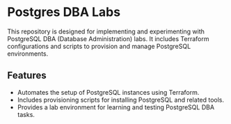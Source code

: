 # Postgres DBA Labs

This repository is designed for implementing and experimenting with PostgreSQL DBA (Database Administration) labs. It includes Terraform configurations and scripts to provision and manage PostgreSQL environments.

## Features

- Automates the setup of PostgreSQL instances using Terraform.
- Includes provisioning scripts for installing PostgreSQL and related tools.
- Provides a lab environment for learning and testing PostgreSQL DBA tasks.
